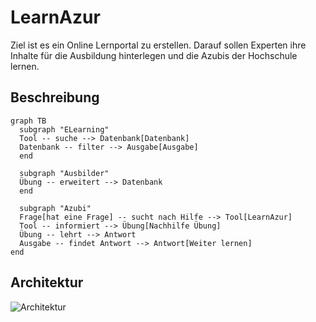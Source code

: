 # LearnAzur
Ziel ist es ein Online Lernportal zu erstellen. Darauf sollen Experten ihre Inhalte für die Ausbildung hinterlegen und die Azubis der Hochschule lernen.

## Beschreibung
```mermaid
graph TB
  subgraph "ELearning"
  Tool -- suche --> Datenbank[Datenbank]
  Datenbank -- filter --> Ausgabe[Ausgabe]
  end

  subgraph "Ausbilder"
  Übung -- erweitert --> Datenbank
  end

  subgraph "Azubi"
  Frage[hat eine Frage] -- sucht nach Hilfe --> Tool[LearnAzur]
  Tool -- informiert --> Übung[Nachhilfe Übung]
  Übung -- lehrt --> Antwort
  Ausgabe -- findet Antwort --> Antwort[Weiter lernen]
end
```

## Architektur
![Architektur](/Planung/Jira/architektur.jpg "Architektur")
